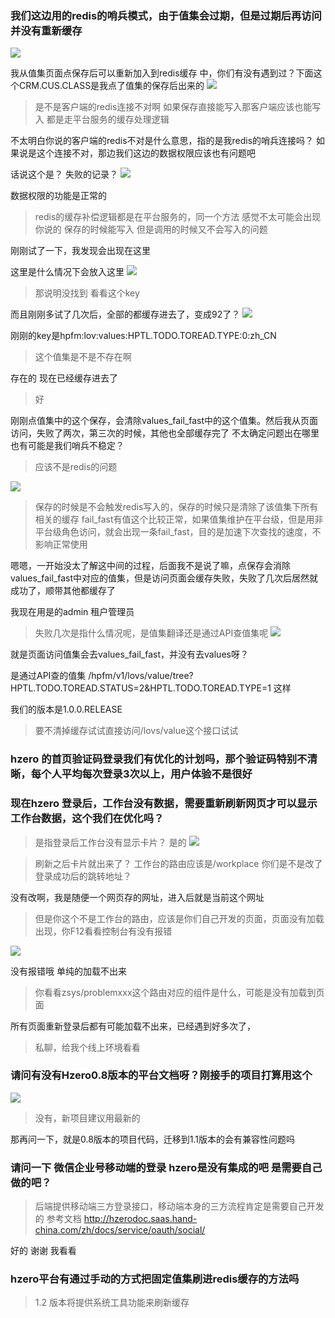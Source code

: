 ### 我们这边用的redis的哨兵模式，由于值集会过期，但是过期后再访问并没有重新缓存
![](https://img2018.cnblogs.com/blog/1231979/202001/1231979-20200106123403598-1618295067.png)

我从值集页面点保存后可以重新加入到redis缓存 中，你们有没有遇到过？下面这个CRM.CUS.CLASS是我点了值集的保存后出来的
![](https://img2018.cnblogs.com/blog/1231979/202001/1231979-20200106123419142-1084153775.png)

>是不是客户端的redis连接不对啊
>如果保存直接能写入那客户端应该也能写入
>都是走平台服务的缓存处理逻辑

不太明白你说的客户端的redis不对是什么意思，指的是我redis的哨兵连接吗？
如果说是这个连接不对，那边我们这边的数据权限应该也有问题吧

话说这个是？
失败的记录？
![](https://img2018.cnblogs.com/blog/1231979/202001/1231979-20200106123500654-855545960.png)

数据权限的功能是正常的

>redis的缓存补偿逻辑都是在平台服务的，同一个方法  感觉不太可能会出现你说的  保存的时候能写入 但是调用的时候又不会写入的问题

刚刚试了一下，我发现会出现在这里

这里是什么情况下会放入这里
![](https://img2018.cnblogs.com/blog/1231979/202001/1231979-20200106123607812-975761713.png)

>那说明没找到 看看这个key

而且刚刚多试了几次后，全部的都缓存进去了，变成92了？
![](https://img2018.cnblogs.com/blog/1231979/202001/1231979-20200106123631770-1411090105.png)

刚刚的key是hpfm:lov:values:HPTL.TODO.TOREAD.TYPE:0:zh_CN

>这个值集是不是不存在啊

存在的  现在已经缓存进去了

>好

刚刚点值集中的这个保存，会清除values_fail_fast中的这个值集。然后我从页面访问，失败了两次，第三次的时候，其他也全部缓存完了
不太确定问题出在哪里
也有可能是我们哨兵不稳定？


>应该不是redis的问题

![](https://img2018.cnblogs.com/blog/1231979/202001/1231979-20200106123810877-988232507.png)


>保存的时候是不会触发redis写入的，保存的时候只是清除了该值集下所有相关的缓存
>fail_fast有值这个比较正常，如果值集维护在平台级，但是用非平台级角色访问，就会出现一条fail_fast，目的是加速下次查找的速度，不影响正常使用

嗯嗯，一开始没太了解这中间的过程，后面我不是说了嘛，点保存会消除values_fail_fast中对应的值集，但是访问页面会缓存失败，失败了几次后居然就成功了，顺带其他都缓存了

我现在用是的admin
租户管理员

>失败几次是指什么情况呢，是值集翻译还是通过API查值集呢
![](https://img2018.cnblogs.com/blog/1231979/202001/1231979-20200106123756737-1518268645.png)

就是页面访问值集会去values_fail_fast，并没有去values呀？ 

是通过API查的值集  /hpfm/v1/lovs/value/tree?HPTL.TODO.TOREAD.STATUS=2&HPTL.TODO.TOREAD.TYPE=1   这样

我们的版本是1.0.0.RELEASE

>要不清掉缓存试试直接访问/lovs/value这个接口试试


### hzero 的首页验证码登录我们有优化的计划吗，那个验证码特别不清晰，每个人平均每次登录3次以上，用户体验不是很好


### 现在hzero 登录后，工作台没有数据，需要重新刷新网页才可以显示工作台数据，这个我们在优化吗？

>是指登录后工作台没有显示卡片？
是的
![](https://img2018.cnblogs.com/blog/1231979/202001/1231979-20200106123932439-313644544.png)

>刷新之后卡片就出来了？
>工作台的路由应该是/workplace
>你们是不是改了登录成功后的跳转地址？

没有改啊，我是随便一个网页存的网址，进入后就是当前这个网址


>但是你这个不是工作台的路由，应该是你们自己开发的页面，页面没有加载出现，你F12看看控制台有没有报错

![](https://img2018.cnblogs.com/blog/1231979/202001/1231979-20200106124101413-1883637823.png)

没有报错哦
单纯的加载不出来

>你看看zsys/problemxxx这个路由对应的组件是什么，可能是没有加载到页面

所有页面重新登录后都有可能加载不出来，已经遇到好多次了，

>私聊，给我个线上环境看看


### 请问有没有Hzero0.8版本的平台文档呀？刚接手的项目打算用这个
![](https://img2018.cnblogs.com/blog/1231979/202001/1231979-20200106124137526-2004996609.png)

>没有，新项目建议用最新的

那再问一下，就是0.8版本的项目代码，迁移到1.1版本的会有兼容性问题吗




### 请问一下  微信企业号移动端的登录  hzero是没有集成的吧  是需要自己做的吧？
>后端提供移动端三方登录接口，移动端本身的三方流程肯定是需要自己开发的
>参考文档  http://hzerodoc.saas.hand-china.com/zh/docs/service/oauth/social/

好的  谢谢 我看看



### hzero平台有通过手动的方式把固定值集刷进redis缓存的方法吗
>1.2 版本将提供系统工具功能来刷新缓存

